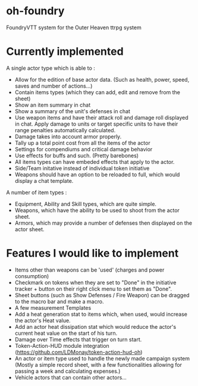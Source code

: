 # oh-foundry

FoundryVTT system for the Outer Heaven ttrpg system

# Currently implemented

A single actor type which is able to :

-   Allow for the edition of base actor data. (Such as health, power, speed, saves and number of actions...)
-   Contain items types (which they can add, edit and remove from the sheet)
-   Show an item summary in chat
-   Show a summary of the unit's defenses in chat
-   Use weapon items and have their attack roll and damage roll displayed in chat. Apply damage to units or target specific units to have their range penalties automatically calculated.
-   Damage takes into account armor properly.
-   Tally up a total point cost from all the items of the actor
-   Settings for compendiums and critical damage behavior
-   Use effects for buffs and such. (Pretty barebones)
-   All items types can have embeded effects that apply to the actor.
-   Side/Team initative instead of individual token initiative
-   Weapons should have an option to be reloaded to full, which would display a chat template.

A number of item types :

-   Equipment, Ability and Skill types, which are quite simple.
-   Weapons, which have the ability to be used to shoot from the actor sheet.
-   Armors, which may provide a number of defenses then displayed on the actor sheet.

# Features I would like to implement

-   Items other than weapons can be 'used' (charges and power consumption)
-   Checkmark on tokens when they are set to "Done" in the initiative tracker + button on their right click menu to set them as "Done".
-   Sheet buttons (such as Show Defenses / Fire Weapon) can be dragged to the macro bar and make a macro.
-   A few measurement Templates
-   Add a heat generation stat to items which, when used, would increase the actor's Heat value.
-   Add an actor heat dissipation stat which would reduce the actor's current heat value on the start of his turn.
-   Damage over Time effects that trigger on turn start.
-   Token-Action-HUD module integration (https://github.com/LDMonay/token-action-hud-oh)
-   An actor or item type used to handle the newly made campaign system (Mostly a simple record sheet, with a few functionalities allowing for passing a week and calculating expenses.)
-   Vehicle actors that can contain other actors...
